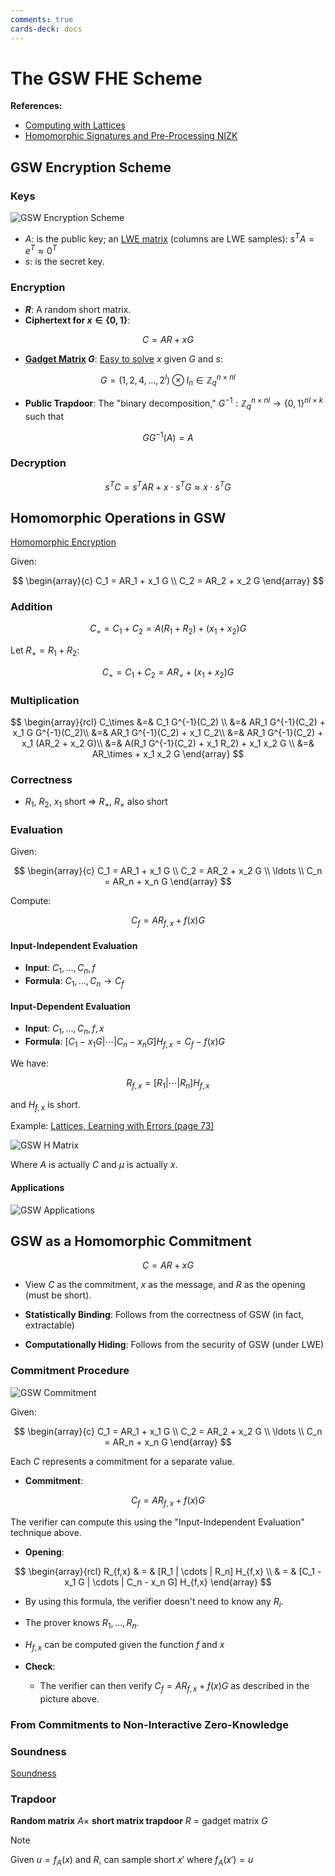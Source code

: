 ```yaml
---
comments: true
cards-deck: docs
---
```


# The GSW FHE Scheme

**References:**

- [Computing with Lattices](https://www.cs.utexas.edu/~dwu4/talks/HS-ZK0320.pdf)
- [Homomorphic Signatures and Pre-Processing NIZK](https://www.youtube.com/watch?v=yFBsQ_5yUUw)

## GSW Encryption Scheme

### Keys []()

![GSW Encryption Scheme](attachments/gsw_encryption_scheme.png)

- $A$: is the public key; an [LWE matrix](../terms/learning_with_errors.md) (columns are LWE samples): $s^T A = e^T \approx 0^T$
- $s$: is the secret key.

[](1724549164191)

### Encryption []()

- **$R$**: A random short matrix.
- **Ciphertext for $x \in \{0,1\}$**:

$$
C = AR + xG
$$

- **[Gadget Matrix](../terms/gadget_matrix.md) $G$**:
  [Easy to solve](https://www.jeremykun.com/2021/12/11/the-gadget-decomposition-in-fhe/) $x$ given $G$ and
  $s$:

$$
G = (1,2,4,\ldots,2^l) \otimes I_n \in \mathbb{Z}_q^{n \times nl}
$$

- **Public Trapdoor**: The "binary decomposition," $G^{-1}:\mathbb{Z}_q^{n \times nl} \rightarrow \{0,1\}^{nl \times k}$
  such that

$$GG^{-1}(A) = A$$

[](1724549164205)

### Decryption []()

$$
s^T C = s^T AR + x \cdot s^T G \approx x \cdot s^T G
$$

[](1724549164209)

## Homomorphic Operations in GSW

[Homomorphic Encryption](../terms/homomorphic_encryption.md)

Given:

$$
\begin{array}{c}
C_1 = AR_1 + x_1 G \\
C_2 = AR_2 + x_2 G
\end{array}
$$

### Addition []()

$$
C_+ = C_1 + C_2 = A(R_1 + R_2) + (x_1 + x_2)G
$$

Let $R_+ = R_1 + R_2$:

$$
C_+ = C_1 + C_2 = AR_+ + (x_1 + x_2)G
$$

[](1724549164213)

### Multiplication []()

$$
\begin{array}{rcl}
C_\times &=& C_1 G^{-1}(C_2) \\
&=& AR_1 G^{-1}(C_2) + x_1 G G^{-1}(C_2)\\
&=& AR_1 G^{-1}(C_2) + x_1 C_2\\
&=& AR_1 G^{-1}(C_2) + x_1 (AR_2 + x_2 G)\\
&=& A(R_1 G^{-1}(C_2) + x_1 R_2) + x_1 x_2 G \\
&=& AR_\times + x_1 x_2 G
\end{array}
$$

[](1724549164216)

### Correctness

- $R_1$, $R_2$, $x_1$ short ⇒ $R_+$, $R_\times$ also short

### Evaluation []()

Given:

$$
\begin{array}{c}
C_1 = AR_1 + x_1 G \\
C_2 = AR_2 + x_2 G \\
\ldots \\
C_n = AR_n + x_n G
\end{array}
$$

Compute:

$$
C_f = AR_{f,x} + f(x) G
$$

[](1724549164218)

#### Input-Independent Evaluation []()

- **Input**: $C_1, \ldots, C_n, f$
- **Formula**: $C_1, \ldots, C_n \rightarrow C_f$

[](1724549164221)

#### Input-Dependent Evaluation []()

- **Input**: $C_1, \ldots, C_n, f, x$
- **Formula**: $[C_1 - x_1 G | \cdots | C_n - x_n G] H_{f,x} = C_f - f(x)G$

We have:

$$
R_{f,x} = [R_1 | \cdots | R_n] H_{f,x}
$$

and $H_{f,x}$ is short.

Example: [Lattices, Learning with Errors (page 73)](https://people.csail.mit.edu/vinodv/CS294/lecturenotes.pdf)

![GSW H Matrix](attachments/gsw_h_matrix.png)

Where $A$ is actually $C$ and $\mu$ is actually $x$.

[](1724549164224)

#### Applications

![GSW Applications](attachments/gsw_applications.png)

## GSW as a Homomorphic Commitment []()

$$
C = AR + xG
$$

- View $C$ as the commitment, $x$ as the message, and $R$ as the opening (must be short).

- **Statistically Binding**: Follows from the correctness of GSW (in fact, extractable)
- **Computationally Hiding**: Follows from the security of GSW (under LWE)

[](1724549164226)

### Commitment Procedure []()

![GSW Commitment](attachments/gsw_commitment.png)

Given:

$$
\begin{array}{c}
C_1 = AR_1 + x_1 G \\
C_2 = AR_2 + x_2 G \\
\ldots \\
C_n = AR_n + x_n G
\end{array}
$$

Each $C$ represents a commitment for a separate value.

- **Commitment**:

$$
C_f = AR_{f,x} + f(x) G
$$

The verifier can compute this using the "Input-Independent Evaluation" technique above.

- **Opening**:

$$
\begin{array}{rcl}
R_{f,x} & = & [R_1 | \cdots | R_n] H_{f,x} \\
& = & [C_1 - x_1 G | \cdots | C_n - x_n G] H_{f,x}
\end{array}
$$

- By using this formula, the verifier doesn't need to know any $R_i$.
- The prover knows $R_1, \ldots, R_n$.
- $H_{f,x}$ can be computed given the function $f$ and $x$

- **Check**:
  - The verifier can then verify $C_f = AR_{f,x} + f(x)G$ as described in the picture above.

[](1724549164228)

### From Commitments to Non-Interactive Zero-Knowledge

### Soundness

[Soundness](../../terms/zkp.md#soundness)

### Trapdoor

**Random matrix** $A \times$ **short matrix trapdoor** $R$ = gadget matrix $G$

> [!NOTE]
> Given $u = f_A(x)$ and $R$, can sample short $x'$ where $f_A(x')=u$
